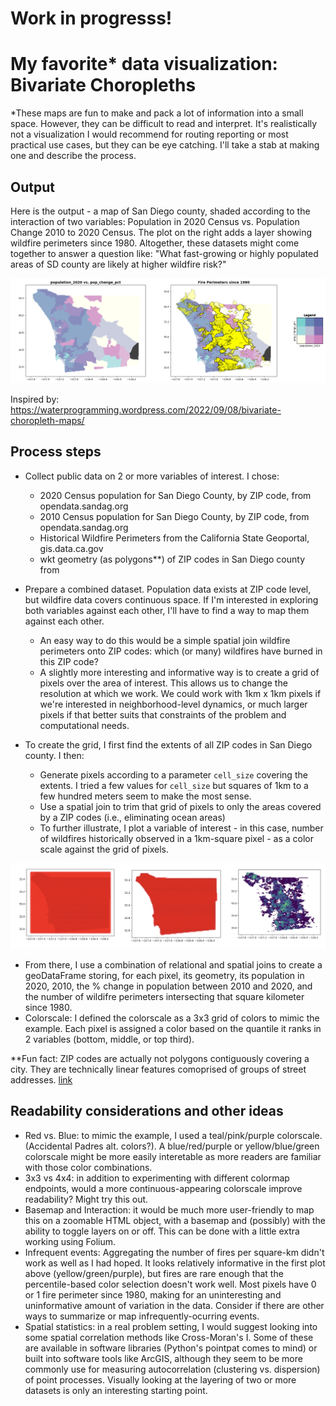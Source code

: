 # Work in progresss! 
# My favorite* data visualization: Bivariate Choropleths 
*These maps are fun to make and pack a lot of information into a small space. However, they can be difficult to read and interpret. It's realistically not a visualization I would recommend for routing reporting or most practical use cases, but they can be eye catching. I'll take a stab at making one and describe the process.

## Output 
Here is the output - a map of San Diego county, shaded according to the interaction of two variables: Population in 2020 Census vs. Population Change 2010 to 2020 Census. The plot on the right adds a layer showing wildfire perimeters since 1980. Altogether, these datasets might come together to answer a question like: "What fast-growing or highly populated areas of SD county are likely at higher wildfire risk?" 

![image](pop_vs_pop_change.png)

Inspired by: https://waterprogramming.wordpress.com/2022/09/08/bivariate-choropleth-maps/

## Process steps
- Collect public data on 2 or more variables of interest. I chose:
    - 2020 Census population for San Diego County, by ZIP code, from opendata.sandag.org
    - 2010 Census population for San Diego County, by ZIP code, from opendata.sandag.org
    - Historical Wildfire Perimeters from the California State Geoportal, gis.data.ca.gov
    - wkt geometry (as polygons**) of ZIP codes in San Diego county from 

- Prepare a combined dataset. Population data exists at ZIP code level, but wildfire data covers continuous space. If I'm interested in exploring both variables against each other, I'll have to find a way to map them against each other.
    - An easy way to do this would be a simple spatial join wildfire perimeters onto ZIP codes: which (or many) wildfires have burned in this ZIP code? 
    - A slightly more interesting and informative way is to create a grid of pixels over the area of interest. This allows us to change the resolution at which we work. We could work with 1km x 1km pixels if we're interested in neighborhood-level dynamics, or much larger pixels if that better suits that constraints of the problem and computational needs.  
- To create the grid, I first find the extents of all ZIP codes in San Diego county. I then:
    - Generate pixels according to a parameter `cell_size` covering the extents. I tried a few values for `cell_size` but squares of 1km to a few hundred meters seem to make the most sense. 
    - Use a spatial join to trim that grid of pixels to only the areas covered by a ZIP codes (i.e., eliminating ocean areas)
    - To further illustrate, I plot a variable of interest - in this case, number of wildfires historically observed in a 1km-square pixel - as a color scale against the grid of pixels. 

![image](process_plot.png)

- From there, I use a combination of relational and spatial joins to create a geoDataFrame storing, for each pixel, its geometry, its population in 2020, 2010, the % change in population between 2010 and 2020, and the number of wildifre perimeters intersecting that square kilometer since 1980. 
- Colorscale: I defined the colorscale as a 3x3 grid of colors to mimic the example. Each pixel is assigned a color based on the quantile it ranks in 2 variables (bottom, middle, or top third).

**Fun fact: ZIP codes are actually not polygons contiguously covering a city. They are technically linear features comoprised of groups of street addresses. [link](https://www.nku.edu/~longa/modules/av/lab/zips/zip_codes.html#:~:text=Zip%20codes%20are%20linear%20features,be%20covered%20by%20rational%20polygons.)

## Readability considerations and other ideas 
- Red vs. Blue: to mimic the example, I used a teal/pink/purple colorscale. (Accidental Padres alt. colors?). A blue/red/purple or yellow/blue/green colorscale might be more easily interetable as more readers are familiar with those color combinations. 
- 3x3 vs 4x4: in addition to experimenting with different colormap endpoints, would a more continuous-appearing colorscale improve readability? Might try this out.
- Basemap and Interaction: it would be much more user-friendly to map this on a zoomable HTML object, with a basemap and (possibly) with the ability to toggle layers on or off. This can be done with a little extra working using Folium. 
- Infrequent events: Aggregating the number of fires per square-km didn't work as well as I had hoped. It looks relatively informative in the first plot above (yellow/green/purple), but fires are rare enough that the percentile-based color selection doesn't work well. Most pixels have 0 or 1 fire perimeter since 1980, making for an uninteresting and uninformative amount of variation in the data. Consider if there are other ways to summarize or map infrequently-ocurring events. 
- Spatial statistics: in a real problem setting, I would suggest looking into some spatial correlation methods like Cross-Moran's I. Some of these are available in software libraries (Python's pointpat comes to mind) or built into software tools like ArcGIS, although they seem to be more commonly use for measuring autocorrelation (clustering vs. dispersion) of point processes. Visually looking at the layering of two or more datasets is only an interesting starting point.